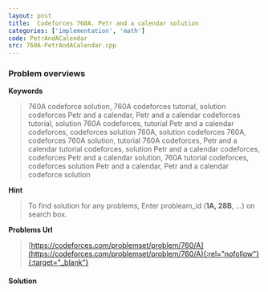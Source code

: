```yaml
---
layout: post
title:  Codeforces 760A. Petr and a calendar solution
categories: ['implementation', 'math']
code: PetrAndACalendar
src: 760A-PetrAndACalendar.cpp
---
```

### **Problem overviews**

**Keywords**
> 760A codeforce solution, 760A codeforces tutorial, solution codeforces Petr and a calendar, Petr and a calendar codeforces tutorial, solution 760A codeforces, tutorial Petr and a calendar codeforces, codeforces solution 760A, solution codeforces 760A, codeforces 760A solution, tutorial 760A codeforces, Petr and a calendar tutorial codeforces, solution Petr and a calendar codeforces, codeforces Petr and a calendar solution, 760A tutorial codeforces, codeforces solution Petr and a calendar, Petr and a calendar codeforce solution

**Hint**
> To find solution for any problems, Enter probleam_id (**1A, 28B**, ...) on search box. 

**Problems Url**
> [https://codeforces.com/problemset/problem/760/A](https://codeforces.com/problemset/problem/760/A){:rel="nofollow"}{:target="_blank"}

#### **Solution**



